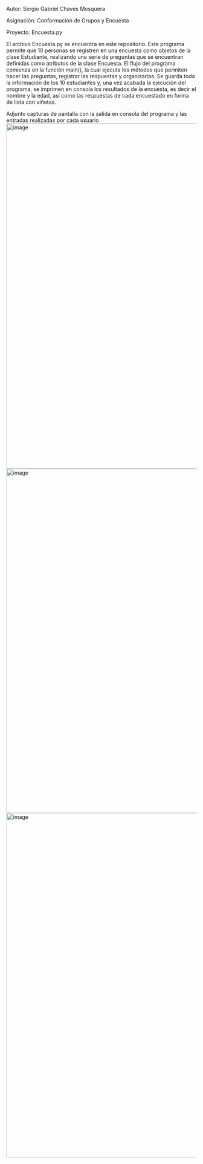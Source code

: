 Autor: Sergio Gabriel Chaves Mosquera

Asignación: Conformación de Grupos y Encuesta

Proyecto: Encuesta.py

El archivo Encuesta.py se encuentra en este repositorio. Este programa permite que 10 personas se registren en una encuesta como objetos de la clase Estudiante, realizando una serie de preguntas que se encuentran definidas como atributos de la clase Encuesta.
El flujo del programa comienza en la función main(), la cual ejecuta los métodos que permiten hacer las preguntas, registrar las respuestas y organizarlas. Se guarda toda la información de los 10 estudiantes y, una vez acabada la ejecución del programa, se imprimen en consola los resultados de la encuesta, es decir el nombre y la edad, así como las respuestas de cada encuestado en forma de lista con viñetas.

Adjunto capturas de pantalla con la salida en consola del programa y las entradas realizadas por cada usuario
<img width="998" height="911" alt="image" src="https://github.com/user-attachments/assets/1c055b17-11bf-415e-952b-d0bd1ac5b76f" />
<img width="790" height="908" alt="image" src="https://github.com/user-attachments/assets/4ab2df0e-defd-495c-92e0-49c720bfb431" />
<img width="862" height="909" alt="image" src="https://github.com/user-attachments/assets/1855606d-8c96-47fc-8731-d0308f865810" />
